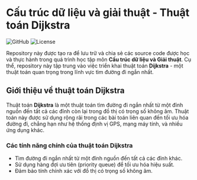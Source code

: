 # Cấu trúc dữ liệu và giải thuật - Thuật toán Dijkstra

![GitHub](https://img.shields.io/badge/GitHub-Project-blue)
![License](https://img.shields.io/badge/License-MIT-green)

Repository này được tạo ra để lưu trữ và chia sẻ các source code được học và thực hành trong quá trình học tập môn **Cấu trúc dữ liệu và Giải thuật**. Cụ thể, repository này tập trung vào việc triển khai thuật toán **Dijkstra** - một thuật toán quan trọng trong lĩnh vực tìm đường đi ngắn nhất.

## Giới thiệu về thuật toán Dijkstra
Thuật toán **Dijkstra** là một thuật toán tìm đường đi ngắn nhất từ một đỉnh nguồn đến tất cả các đỉnh còn lại trong đồ thị có trọng số không âm. Thuật toán này được sử dụng rộng rãi trong các bài toán liên quan đến tối ưu hóa đường đi, chẳng hạn như hệ thống định vị GPS, mạng máy tính, và nhiều ứng dụng khác.

### Các tính năng chính của thuật toán Dijkstra
- Tìm đường đi ngắn nhất từ một đỉnh nguồn đến tất cả các đỉnh khác.
- Sử dụng hàng đợi ưu tiên (priority queue) để tối ưu hóa hiệu suất.
- Đảm bảo tính chính xác với đồ thị có trọng số không âm.
